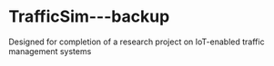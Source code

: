 # TrafficSim---backup
Designed for completion of a research project on IoT-enabled traffic management systems
